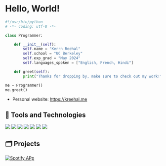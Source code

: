 # Hello, World!

```python
#!/usr/bin/python
# -*- coding: utf-8 -*-

class Programmer:

    def __init__(self):
        self.name = "Kerrn Reehal"
        self.school = "UC Berkeley"
        self.exp_grad = "May 2024"
        self.languages_spoken = ["English, French, Hindi"]

    def greet(self):
        print("Thanks for dropping by, make sure to check out my work!")

me = Programmer()
me.greet()
```


- Personal website: https://kreehal.me


## 🔧 Tools and Technologies

![](https://img.shields.io/badge/OS-MacOS-informational?style=flat&logo=linux&logoColor=white&color=6aa6f8)
![](https://img.shields.io/badge/Editor-VS_Code-informational?style=flat&logo=visual-studio-code&logoColor=white&color=6aa6f8)
![](https://img.shields.io/badge/Code-Python-informational?style=flat&logo=python&logoColor=white&color=6aa6f8)
![](https://img.shields.io/badge/Code-Java-informational?style=flat&logo=javascript&logoColor=white&color=6aa6f8)
![](https://img.shields.io/badge/Code-C-informational?style=flat&logo=go&logoColor=white&color=6aa6f8)
![](https://img.shields.io/badge/Code-JavaScript-informational?style=flat&logo=react&logoColor=white&color=6aa6f8)
![](https://img.shields.io/badge/Shell-Bash-informational?style=flat&logo=gnu-bash&logoColor=white&color=6aa6f8)


## 🗂️ Projects

<a href="https://github.com/kreehal/Spotify-App">
  <img align="center" src="https://github-readme-stats.vercel.app/api/pin/?username=kreehal&repo=Spotify-App&show_icons=true&line_height=27&title_color=6aa6f8&text_color=8a919a&icon_color=6aa6f8&bg_color=22272e" alt="Spotify APp" />
</a>
